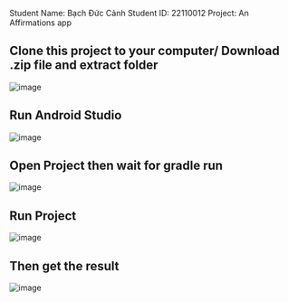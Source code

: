 Student Name: Bạch Đức Cảnh
Student ID: 22110012
Project: An Affirmations app

## Clone this project to your computer/ Download .zip file and extract folder

![image](https://github.com/user-attachments/assets/7a1b5d04-495f-4c19-881a-c8554fb1e424)

## Run Android Studio 

![image](https://github.com/user-attachments/assets/1323462c-d47d-4ae8-8e08-185013a59bbb)

## Open Project then wait for gradle run

![image](https://github.com/user-attachments/assets/755db267-028c-45da-9581-217ea11d9bd8)

## Run Project

![image](https://github.com/user-attachments/assets/c657a148-b31f-4bef-9ed7-304df18844ca)

## Then get the result

![image](https://github.com/user-attachments/assets/eea208cf-342b-4a96-a69c-d58fc62e5e34)

